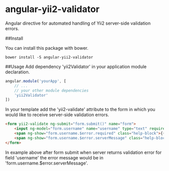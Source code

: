 # angular-yii2-validator
Angular directive for automated handling of Yii2 server-side validation errors.

##Install

You can install this package with bower.

```
bower install -S angular-yii2-validator
```

##Usage
Add dependency 'yii2Validator' in your application module declaration.

```js
angular.module('yourApp', [
    // ...
    // your other module dependencies
    'yii2Validator'
])
```

In your template add the 'yii2-validate' attribute to the form in which you would like to receive server-side validation errors.

```html
<form yii2-validate ng-submit="form.submit()" name="form">
    <input ng-model="form.username" name="username" type="text" required>
    <span ng-show="form.username.$error.required" class="help-block">{{form.username.$error.required}}</span>
    <span ng-show="form.username.$error.serverMessage" class="help-block">{{form.username.$error.serverMessage}}</span>
</form>
```

In example above after form submit when server returns validation error for field 'username' the error message would be in 'form.username.$error.serverMessage'.
